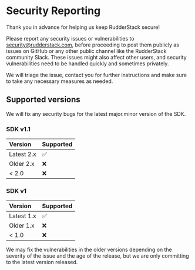 # Security Reporting

Thank you in advance for helping us keep RudderStack secure!

Please report any security issues or vulnerabilities to [security@rudderstack.com](mailto:security@rudderstack.com), before proceeding to post them publicly as issues on GitHub or any other public channel like the RudderStack community Slack. These issues might also affect other users, and security vulnerabilities need to be handled quickly and sometimes privately.

We will triage the issue, contact you for further instructions and make sure to take any necessary measures as needed.

## Supported versions

We will fix any security bugs for the latest major.minor version of the SDK.

### SDK v1.1

| Version    | Supported |
| :--------- | :-------- |
| Latest 2.x | ✅        |
| Older 2.x  | ❌        |
| < 2.0      | ❌        |

### SDK v1

| Version    | Supported |
| :--------- | :-------- |
| Latest 1.x | ✅        |
| Older 1.x  | ❌        |
| < 1.0      | ❌        |

We may fix the vulnerabilities in the older versions depending on the severity of the issue and the age of the release, but we are only committing to the latest version released.
